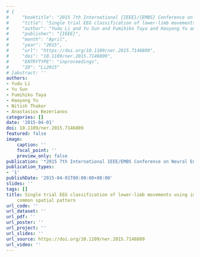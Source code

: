 ```yaml
---
# {
#     "booktitle": "2015 7th International {IEEE}/{EMBS} Conference on Neural Engineering ({NER})",
#     "title": "Single trial EEG classification of lower-limb movements using improved regularized common spatial pattern",
#     "author": "Yudu Li and Yu Sun and Fumihiko Taya and Haoyong Yu and Nitish Thakor and Anastasios Bezerianos",
#     "publisher": "{IEEE}",
#     "month": "April",
#     "year": "2015",
#     "url": "https://doi.org/10.1109/ner.2015.7146809",
#     "doi": "10.1109/ner.2015.7146809",
#     "ENTRYTYPE": "inproceedings",
#     "ID": "Li2015"
# }abstract: ''
authors:
- Yudu Li
- Yu Sun
- Fumihiko Taya
- Haoyong Yu
- Nitish Thakor
- Anastasios Bezerianos
categories: []
date: '2015-04-01'
doi: 10.1109/ner.2015.7146809
featured: false
image:
    caption: ''
    focal_point: ''
    preview_only: false
publication: '*2015 7th International IEEE/EMBS Conference on Neural Engineering (NER),April*'
publication_types:
- '1'
publishDate: '2015-04-01T00:00:00+08:00'
slides: ''
tags: []
title: Single trial EEG classification of lower-limb movements using improved regularized
    common spatial pattern
url_code: ''
url_dataset: ''
url_pdf: ''
url_poster: ''
url_project: ''
url_slides: ''
url_source: https://doi.org/10.1109/ner.2015.7146809
url_video: ''
---
```

